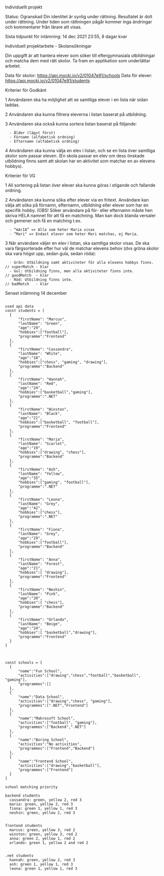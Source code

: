  Individuellt projekt

Status: Ogranskad
Din identitet är synlig under rättning.
Resultatet är dolt under rättning. Under tiden som rättningen pågår kommer inga ändringar och kommentarer från lärare att visas.

Sista tidpunkt för inlämning: 14 dec 2021 23:55, 8 dagar kvar

Individuell projektarbete - Skolansökningar

 

Din uppgift är att hantera elever som söker till eftergymnasiala utbildningar och matcha dem med rätt skolor. Ta fram en applikation som underlättar arbetet.

 

Data för skolor: https://api.mocki.io/v2/01047e91/schools
Data för elever: https://api.mocki.io/v2/01047e91/students

 

Kriterier för Godkänt

 

  1  Användaren ska ha möjlighet att se samtliga elever i en lista när sidan laddas.
  
  2  Användaren ska kunna filtrera eleverna i listan baserat på utbildning.
  
  3  Användaren ska också kunna sortera listan baserat på följande:

      - Ålder (lägst först)
      - Förnamn (alfabetisk ordning)
      - Efternamn (alfabetisk ordning)
  
  
  4  Användaren ska kunna välja en elev i listan, och se en lista över samtliga skolor som passar eleven.
     (En skola passar en elev om dess önskade utbildning finns samt att skolan har en aktivitet som matchar
     en av elevens hobbys).

 

Kriterier för VG

 

  1  All sortering på listan över elever ska kunna göras i stigande och fallande ordning.
  
  2  Användaren ska kunna söka efter elever via en fritext. Användare kan välja att söka på förnamn, efternamn, utbildning
     eller elever som har en specifik hobby. (OBS! Söker användare på för- eller efternamn måste hen skriva HELA namnet
     för att få en matchning. Man kan dock blanda versaler och gemener och få en matching t.ex.

      - “mArIA” => Alla som heter Maria visas
      - “Mari" => Endast elever som heter Mari matchas, ej Maria.
  
  
  3 När användare väljer en elev i listan, ska samtliga skolor visas. De ska vara färgsorterade efter hur
    väl de matchar elevens behov (dvs gröna skolor ska vara högst upp, sedan gula, sedan röda):

      - Grön: Utbildning samt aktiviteter för alla elevens hobbys finns. // superMatch - klar
      - Gul: Utbildning finns, men alla aktiviteter finns inte.          // goodMatch  - klar
      - Röd: Utbildning finns inte.                                      // badMatch   - klar


Senast inlämning 14 december
```

used api data
const students = [
  {
      "firstName": "Marcus",
      "lastName": "Green",
      "age":"29",
      "hobbies":["football"],
      "programme":"Frontend"
  },
  {
      "firstName": "Cassandra",
      "lastName": "White",
      "age":"18",
      "hobbies":["chess", "gaming", "drawing"],
      "programme":"Backend"
  },
  {
      "firstName": "Hannah",
      "lastName": "Red",
      "age":"24",
      "hobbies":["basketball","gaming"],
      "programme":".NET"
  },
  {
      "firstName": "Winston",
      "lastName": "Black",
      "age":"21",
      "hobbies":["basketball", "football"],
      "programme":"Frontend"
  },
  {
      "firstName": "Maria",
      "lastName": "Scarlet",
      "age":"19",
      "hobbies":["drawing", "chess"],
      "programme":"Backend"
  },
  {
      "firstName": "Ash",
      "lastName": "Yellow",
      "age":"35",
      "hobbies":["gaming", "football"],
      "programme":".NET"
  },
  {
      "firstName": "Leona",
      "lastName": "Grey",
      "age":"42",
      "hobbies":["chess"],
      "programme":".NET"
  },
  {
      "firstName": "Fiona",
      "lastName": "Grey",
      "age":"29",
      "hobbies":["football"],
      "programme":"Backend"
  },
  {
      "firstName": "Anna",
      "lastName": "Forest",
      "age":"21",
      "hobbies":[ "drawing"],
      "programme":"Frontend"
  },
  {
      "firstName": "Neshin",
      "lastName": "Pink",
      "age":"20",
      "hobbies":[ "chess"],
      "programme":"Backend"
  },
  {
      "firstName": "Orlando",
      "lastName": "Beige",
      "age":"24",
      "hobbies":[ "basketball","drawing"],
      "programme":"Frontend"
  }
]



const schools = [
  {
      "name":"Fun School",
      "activities":["drawing","chess","football","basketball", "gaming"],
      "programmes":[]
  },
  {
      "name":"Data School",
      "activities":["drawing","chess", "gaming"],
      "programmes":[".NET","Frontend"]
  },
  {
      "name":"Makrosoft School",
      "activities":["football", "gaming"],
      "programmes":["Backend",".NET"]
  },
  {
      "name":"Boring School",
      "activities":"No activities",
      "programmes":["Frontend","Backend"]
  },
  {
      "name":"Frontend School",
      "activities":["drawing","basketball"],
      "programmes":["Frontend"]
  }
]
```

```
school matching priority

backend students
  cassandra: green, yellow 2, red 3
  maria: green, yellow 2, red 3
  fiona: green 1, yellow 1, red 3
  neshin: green, yellow 2, red 3


frontend students
  marcus: green, yellow 3, red 2
  winston: green, yellow 3, red 2
  anna: green 2, yellow 1, red 2
  orlando: green 1, yellow 2 and red 2


.net students
  hannah: green, yellow 2, red 3
  ash: green 1, yellow 1, red 3
  leona: green 1, yellow 1, red 3
```


